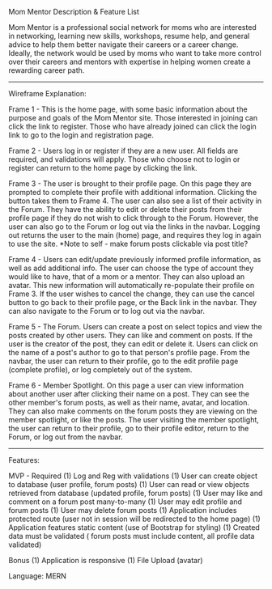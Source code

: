 Mom Mentor Description & Feature List


Mom Mentor is a professional social network for moms who are interested in networking, learning new skills, workshops, resume help, and general advice to help them better navigate their careers or a career change. Ideally, the network would be used by moms who want to take more control over their careers and mentors with expertise in helping women create a rewarding career path. 

*************************************************************************************************************************************************

Wireframe Explanation:

Frame 1 - This is the home page, with some basic information about the purpose and goals of the Mom Mentor site. Those interested in joining can click the link to register. Those who have already joined can click the login link to go to the login and registration page.

Frame 2 - Users log in or register if they are a new user. All fields are required, and validations will apply. Those who choose not to login or register can return to the home page by clicking the link.

Frame 3 - The user is brought to their profile page. On this page they are prompted to complete their profile with additional information. Clicking the button takes them to Frame 4. The user can also see a list of their activity in the Forum. They have the ability to edit or delete their posts from their profile page if they do not wish to click through to the Forum. However, the user can also go to the Forum or log out via the links in the navbar. Logging out returns the user to the main (home) page, and requires they log in again to use the site.
*Note to self - make forum posts clickable via post title?

Frame 4 - Users can edit/update previously informed profile information, as well as add additional info. The user can choose the type of account they would like to have, that of a mom or a mentor. They can also upload an avatar. This new information will automatically re-populate their profile on Frame 3. If the user wishes to cancel the change, they can use the cancel button to go back to their profile page, or the Back link in the navbar. They can also navigate to the Forum or to log out via the navbar. 

Frame 5 - The Forum. Users can create a post on select topics and view the posts created by other users. They can like and comment on posts. If the user is the creator of the post, they can edit or delete it. Users can click on the name of a post's author to go to that person's profile page. From the navbar, the user can return to their profile, go to the edit profile page (complete profile), or log completely out of the system.

Frame 6 - Member Spotlight. On this page a user can view information about another user after clicking their name on a post. They can see the other member's forum posts, as well as their name, avatar, and location. They can also make comments on the forum posts they are viewing on the member spotlight, or like the posts. The user visiting the member spotlight, the user can return to their profile, go to their profile editor, return to the Forum, or log out from the navbar.

***************************************************************************************************************************************************

Features:

MVP - Required
(1) Log and Reg with validations 
(1) User can create object to database (user profile, forum posts)
(1) User can read or view objects retrieved from database (updated profile, forum posts)
(1) User may like and comment on a forum post many-to-many 
(1) User may edit profile and forum posts
(1) User may delete forum posts
(1) Application includes protected route (user not in session will be redirected to the home page)
(1) Application features static content (use of Bootstrap for styling)
(1) Created data must be validated ( forum posts must include content, all profile data validated)

Bonus 
(1) Application is responsive
(1) File Upload (avatar)

Language: MERN

